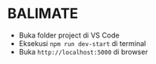 # BALIMATE

- Buka folder project di VS Code
- Eksekusi `npm run dev-start` di terminal
- Buka `http://localhost:5000` di browser
